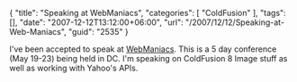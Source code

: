 {
	"title": "Speaking at WebManiacs",
	"categories": [
		"ColdFusion"
	],
	"tags": [],
	"date": "2007-12-12T13:12:00+06:00",
	"url": "/2007/12/12/Speaking-at-Web-Maniacs",
	"guid": "2535"
}

I've been accepted to speak at <a href="http://www.webmaniacsconference.com/">WebManiacs</a>. This is a 5 day conference (May 19-23) being held in DC. I'm speaking on ColdFusion 8 Image stuff as well as working with Yahoo's APIs.
